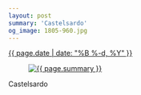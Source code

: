 ```yaml
---
layout: post
summary: 'Castelsardo'
og_image: 1805-960.jpg
---
```


<div class="post">
 <time>
  <a href="/1805">
   {{ page.date | date: "%B %-d, %Y" }}
  </a>
 </time>
 <a href="/1805">
  <figure data-taken="7/31/2023">
   <img alt="{{ page.summary }}" sizes="(min-width: 700px) 50vw, calc(100vw - 2rem)" src="{{ site.assets_url }}/1805-480.jpg" srcset="{{ site.assets_url }}/1805-240.jpg 240w, {{ site.assets_url }}/1805-480.jpg 480w, {{ site.assets_url }}/1805-720.jpg 720w, {{ site.assets_url }}/1805-960.jpg 960w"/>
  </figure>
 </a>
 <span>
  Castelsardo
 </span>
</div>
